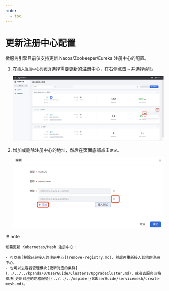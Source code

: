 ```yaml
---
hide:
  - toc
---
```


# 更新注册中心配置

微服务引擎目前仅支持更新 Nacos/Zookeeper/Eureka 注册中心的配置。

1. 在`接入注册中心列表`页选择需要更新的注册中心，在右侧点击 **`⋯`** 并选择`编辑`。

    ![进入更新页面](imgs/update-1.png)

2. 增加或删除注册中心的地址，然后在页面底部点击`确定`。

    ![进入更新页面](imgs/update-2.png)

!!! note

    如需更新 Kubernetes/Mesh 注册中心：

    - 可以先[移除已经接入的注册中心](remove-registry.md)，然后再重新接入其他的注册中心。
    - 也可以去容器管理模块[更新对应的集群](../../../kpanda/07UserGuide/Clusters/UpgradeCluster.md)，或者去服务网格模块[更新对应的网格服务](../../../mspider/03UserGuide/servicemesh/create-mesh.md)。
